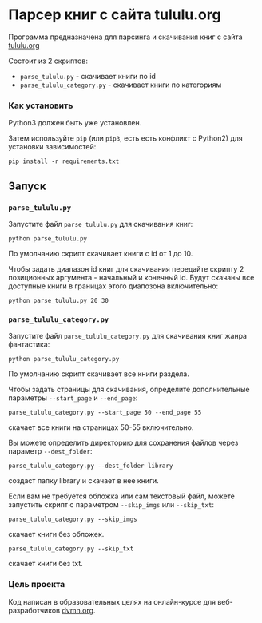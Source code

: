 # Парсер книг с сайта tululu.org

Программа предназначена для парсинга и скачивания книг с сайта [tululu.org](https://tululu.org)

Состоит из 2 скриптов:
* `parse_tululu.py` - скачивает книги по id
* `parse_tululu_category.py` - скачивает книги по категориям

### Как установить

Python3 должен быть уже установлен.

Затем используйте `pip` (или `pip3`, есть есть конфликт с Python2) для установки зависимостей:
```
pip install -r requirements.txt
```

## Запуск

### `parse_tululu.py`

Запустите файл `parse_tululu.py` для скачивания книг:
```
python parse_tululu.py
```
По умолчанию скрипт скачивает книги с id от 1 до 10.

Чтобы задать диапазон id книг для скачивания передайте скрипту 2 позиционных аргумента - начальный и конечный id. Будут скачаны все доступные книги в границах этого диапозона включительно:
```
python parse_tululu.py 20 30
```

### `parse_tululu_category.py`

Запустите файл `parse_tululu_category.py` для скачивания книг жанра фантастика:
```
python parse_tululu_category.py
```
По умолчанию скрипт скачивает все книги раздела.

Чтобы задать страницы для скачивания, определите дополнительные параметры `--start_page` и `--end_page`:
```
parse_tululu_category.py --start_page 50 --end_page 55
```
скачает все книги на страницах 50-55 включительно.

Вы можете определить директорию для сохранения файлов через параметр `--dest_folder`:
```
parse_tululu_category.py --dest_folder library
```
создаст папку library и скачает в нее книги.

Если вам не требуется обложка или сам текстовый файл, можете запустить скрипт с параметром `--skip_imgs` или `--skip_txt`:
```
parse_tululu_category.py --skip_imgs
```
скачает книги без обложек.
```
parse_tululu_category.py --skip_txt
```
скачает книги без txt.

### Цель проекта

Код написан в образовательных целях на онлайн-курсе для веб-разработчиков [dvmn.org](https://dvmn.org/).
